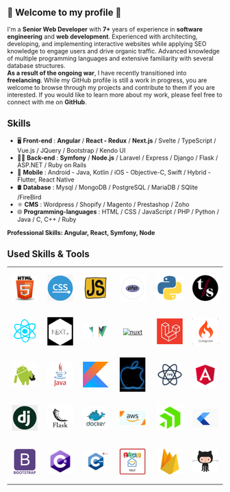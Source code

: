 ## 🙌 Welcome to my profile 🙌

I'm a <b>Senior Web Developer</b> with <b>7+</b> years of experience in <b>software engineering</b> and <b>web development</b>. Experienced with architecting, developing, and implementing interactive websites while applying SEO knowledge to engage users and drive organic traffic. Advanced knowledge of multiple programming languages and extensive familiarity with several database structures. <br/>
<b>As a result of the ongoing war</b>, I have recently transitioned into <b>freelancing</b>. While my GitHub profile is still a work in progress, you are welcome to browse through my projects and contribute to them if you are interested. If you would like to learn more about my work, please feel free to connect with me on <b>GitHub</b>.

## Skills

-   🖥️ <b>Front-end</b> : <b>Angular</b> / <b>React - Redux</b> / <b>Next.js</b> / Svelte / TypeScript / Vue.js  / JQuery / Bootstrap / Kendo UI
-   👨‍💻 <b>Back-end</b> : <b>Symfony</b> / <b>Node.js</b> / Laravel / Express / Django / Flask / ASP.NET / Ruby on Rails
-   📱 <b>Mobile</b> : Android - Java, Kotlin / iOS - Objective-C, Swift / Hybrid - Flutter, React Native
-   🛢 <b>Database</b> : Mysql / MongoDB / PostgreSQL / MariaDB / SQlite /FireBird
-   ⚛ <b>CMS</b> : Wordpress / Shopify / Magento / Prestashop / Zoho
-   🌐 <b>Programming-languages</b> : HTML / CSS / JavaScript / PHP / Python / Java / C, C++ / Ruby

<b>Professional Skills: Angular, React, Symfony, Node</b>

## Used Skills & Tools

<table align="center">
   <tr>
      <td align="center" width="96" height="96">
      <a href="#html" >
        <img src="https://github.com/tereshchenkovladyslav4/tereshchenkovladyslav4/blob/main/icons/html.png" width="60" alt="html" />
      </a>
    </td>
     <td align="center" width="96" height="96">
      <a href="#css">
        <img src="https://github.com/tereshchenkovladyslav4/tereshchenkovladyslav4/blob/main/icons/css.png" width="60" alt="css" />
      </a>
    </td>
      <td align="center" width="96" height="96">
      <a href="#javascript" >
        <img src="https://github.com/tereshchenkovladyslav4/tereshchenkovladyslav4/blob/main/icons/javascript.gif" width="60" alt="javascript" />
      </a>
    </td>
      <td align="center"  width="96" height="96">
      <a href="#php">
        <img src="https://github.com/tereshchenkovladyslav4/tereshchenkovladyslav4/blob/main/icons/php.gif" width="60" alt="php" />
      </a>
    </td>
      <td align="center" width="96" height="96">
      <a href="#python" >
        <img src="https://github.com/tereshchenkovladyslav4/tereshchenkovladyslav4/blob/main/icons/python.gif" width="60" alt="python" />
      </a>
    </td>
      <td align="center" width="96" height="96">
      <a href="#typescript" >
        <img src="https://github.com/tereshchenkovladyslav4/tereshchenkovladyslav4/blob/main/icons/ts.gif" width="60" alt="typescript" />
      </a>
    </td>
  </tr>
   <tr>
      <td align="center" width="96" height="96">
      <a href="#react" >
        <img src="https://github.com/tereshchenkovladyslav4/tereshchenkovladyslav4/blob/main/icons/react.gif" width="60" alt="react" />
      </a>
    </td>
     <td align="center" width="96" height="96">
      <a href="#next">
        <img src="https://github.com/tereshchenkovladyslav4/tereshchenkovladyslav4/blob/main/icons/next.png" width="60" alt="next" />
      </a>
    </td>
      <td align="center" width="96" height="96">
      <a href="#vue" >
        <img src="https://github.com/tereshchenkovladyslav4/tereshchenkovladyslav4/blob/main/icons/vue1.gif" width="60" alt="vue" />
      </a>
    </td>
      <td align="center"  width="96" height="96">
      <a href="#nuxt">
        <img src="https://github.com/tereshchenkovladyslav4/tereshchenkovladyslav4/blob/main/icons/nuxt.avif" width="60" alt="nuxt" />
      </a>
    </td>
      <td align="center" width="96" height="96">
      <a href="#laravel" >
        <img src="https://github.com/tereshchenkovladyslav4/tereshchenkovladyslav4/blob/main/icons/laravel.jpeg" width="60" alt="laravel" />
      </a>
    </td>
      <td align="center" width="96" height="96">
      <a href="#codeigniter" >
        <img src="https://github.com/tereshchenkovladyslav4/tereshchenkovladyslav4/blob/main/icons/codeigniter.png" width="60" alt="codeigniter" />
      </a>
    </td>
  </tr>
   <tr>
      <td align="center" width="96" height="96">
      <a href="#android" >
        <img src="https://github.com/tereshchenkovladyslav4/tereshchenkovladyslav4/blob/main/icons/android.gif" width="60" alt="android" />
      </a>
    </td>
     <td align="center" width="96" height="96">
      <a href="#Java">
        <img src="https://github.com/tereshchenkovladyslav4/tereshchenkovladyslav4/blob/main/icons/java.gif" width="60" alt="Java" />
      </a>
    </td>
      <td align="center" width="96" height="96">
      <a href="#kotlin" >
        <img src="https://github.com/tereshchenkovladyslav4/tereshchenkovladyslav4/blob/main/icons/Kotlin.jfif" width="60" alt="kotlin" />
      </a>
    </td>
      <td align="center"  width="96" height="96">
      <a href="#iOS">
        <img src="https://github.com/tereshchenkovladyslav4/tereshchenkovladyslav4/blob/main/icons/apple.gif" width="60" alt="iOS" />
      </a>
    </td>
      <td align="center" width="96" height="96">
      <a href="#svg" >
        <img src="https://github.com/tereshchenkovladyslav4/tereshchenkovladyslav4/blob/main/icons/svg.gif" width="60" alt="svg" />
      </a>
    </td>
      <td align="center" width="96" height="96">
      <a href="#angular" >
        <img src="https://github.com/tereshchenkovladyslav4/tereshchenkovladyslav4/blob/main/icons/angular.gif" width="60" alt="angular" />
      </a>
    </td>
  </tr>
   <tr>
      <td align="center" width="96" height="96">
      <a href="#django" >
        <img src="https://github.com/tereshchenkovladyslav4/tereshchenkovladyslav4/blob/main/icons/django.png" width="60" alt="django" />
      </a>
    </td>
     <td align="center" width="96" height="96">
      <a href="#flask">
        <img src="https://github.com/tereshchenkovladyslav4/tereshchenkovladyslav4/blob/main/icons/flask.png" width="60" alt="flask" />
      </a>
    </td>
      <td align="center" width="96" height="96">
      <a href="#docker" >
        <img src="https://github.com/tereshchenkovladyslav4/tereshchenkovladyslav4/blob/main/icons/docker.png" width="60" alt="docker" />
      </a>
    </td>
      <td align="center"  width="96" height="96">
      <a href="#aws">
        <img src="https://github.com/tereshchenkovladyslav4/tereshchenkovladyslav4/blob/main/icons/aws.gif" width="60" alt="aws" />
      </a>
    </td>
      <td align="center" width="96" height="96">
      <a href="#kendo" >
        <img src="https://github.com/tereshchenkovladyslav4/tereshchenkovladyslav4/blob/main/icons/kendo.webp" width="60" alt="kendo" />
      </a>
    </td>
      <td align="center" width="96" height="96">
      <a href="#flutter" >
        <img src="https://github.com/tereshchenkovladyslav4/tereshchenkovladyslav4/blob/main/icons/flutter.gif" width="60" alt="flutter" />
      </a>
    </td>
  </tr>
   <tr>
      <td align="center" width="96" height="96">
      <a href="#bootstrap" >
        <img src="https://github.com/tereshchenkovladyslav4/tereshchenkovladyslav4/blob/main/icons/bootstrap.png" width="60" alt="bootstrap" />
      </a>
    </td>
     <td align="center" width="96" height="96">
      <a href="#c&num;">
        <img src="https://github.com/tereshchenkovladyslav4/tereshchenkovladyslav4/blob/main/icons/csharp.png" width="60" alt="c&num;" />
      </a>
    </td>
      <td align="center" width="96" height="96">
      <a href="#c++" >
        <img src="https://github.com/tereshchenkovladyslav4/tereshchenkovladyslav4/blob/main/icons/c++.png" width="60" alt="c++" />
      </a>
    </td>
      <td align="center"  width="96" height="96">
      <a href="#zoho">
        <img src="https://github.com/tereshchenkovladyslav4/tereshchenkovladyslav4/blob/main/icons/zoho.jfif" width="60" alt="zoho" />
      </a>
    </td>
      <td align="center" width="96" height="96">
      <a href="#firebase" >
        <img src="https://github.com/tereshchenkovladyslav4/tereshchenkovladyslav4/blob/main/icons/firebase.webp" width="60" alt="firebase" />
      </a>
    </td>
      <td align="center" width="96" height="96">
      <a href="#git" >
        <img src="https://github.com/tereshchenkovladyslav4/tereshchenkovladyslav4/blob/main/icons/git.gif" width="60" alt="git" />
      </a>
    </td>
  </tr>
</table>
<br><br>

</details>
